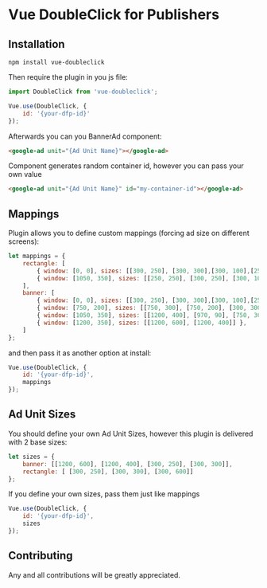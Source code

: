 # Vue DoubleClick for Publishers
## Installation

```
npm install vue-doubleclick
```

Then require the plugin in you js file:

```javascript
import DoubleClick from 'vue-doubleclick';

Vue.use(DoubleClick, {
    id: '{your-dfp-id}'
});
```

Afterwards you can you BannerAd component:

```html
<google-ad unit="{Ad Unit Name}"></google-ad>
```

Component generates random container id, however you can pass your own value 

```html
<google-ad unit="{Ad Unit Name}" id="my-container-id"></google-ad>
```

## Mappings

Plugin allows you to define custom mappings (forcing ad size on different screens):

```javascript
let mappings = {
    rectangle: [
        { window: [0, 0], sizes: [[300, 250], [300, 300],[300, 100],[250, 250]] },
        { window: [1050, 350], sizes: [[250, 250], [300, 250], [300, 100], [300, 600], [240, 400], [160, 600], [120,600]] },
    ],
    banner: [
        { window: [0, 0], sizes: [[300, 250], [300, 300],[300, 100],[250, 250]] },
        { window: [750, 200], sizes: [[750, 300], [750, 200], [300, 300], [300,250], [750, 100], [728, 90], [600,200]] },
        { window: [1050, 350], sizes: [[1200, 400], [970, 90], [750, 300], [750, 200], [750, 100], [728, 90], [600,200], [900,300], [970, 250], [970, 415]] },
        { window: [1200, 350], sizes: [[1200, 600], [1200, 400]] },
    ]
};
```

and then pass it as another option at install:

```javascript
Vue.use(DoubleClick, {
    id: '{your-dfp-id}',
    mappings
});
```

## Ad Unit Sizes

You should define your own Ad Unit Sizes, however this plugin is delivered with 2 base sizes: 
```javascript
let sizes = {
    banner: [[1200, 600], [1200, 400], [300, 250], [300, 300]],
    rectangle: [ [300, 250], [300, 300], [300, 600]]
};
```

If you define your own sizes, pass them just like mappings

```javascript
Vue.use(DoubleClick, {
    id: '{your-dfp-id}',
    sizes
});
```

Contributing
------------

Any and all contributions will be greatly appreciated.